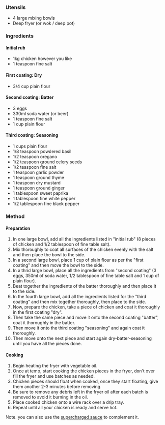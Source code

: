 ### Utensils

* 4 large mixing bowls
* Deep fryer (or wok / deep pot)


### Ingredients

#### Initial rub

* 1kg chicken however you like
* 1 teaspoon fine salt

#### First coating: Dry

* 3/4 cup plain flour

#### Second coating: Batter

* 3 eggs
* 330ml soda water (or beer)
* 1 teaspoon fine salt
* 1 cup plain flour

#### Third coating: Seasoning

* 1 cups plain flour
* 1/8 teaspoon powdered basil
* 1/2 teaspoon oregano
* 1/2 teaspoon ground celery seeds
* 1/2 teaspoon fine salt
* 1 teaspoon garlic powder
* 1 teaspoon ground thyme
* 1 teaspoon dry mustard
* 1 teaspoon ground ginger
* 1 tablespoon sweet paprika
* 1 tablespoon fine white pepper
* 1/2 tablespoon fine black pepper

### Method

#### Preparation

1. In one large bowl, add all the ingredients listed in "initial rub" (8 pieces of chicken and 1/2 tablespoon of fine table salt).
1. Mix thoroughly to coat all surfaces of the chicken evenly with the salt and then place the bowl to the side.
1. In a second large bowl, place 1 cup of plain flour as per the "first coating" and then move the bowl to the side.
1. In a thrid large bowl, place  all the ingredients from "second coating" (3 eggs, 350ml of soda water, 1/2 tablespoon of fine table salt and 1 cup of plain flour).
1. Beat together the ingredients of the batter thoroughly and then place it to the side.
1. In the fourth large bowl, add all the ingredients listed for the "third coating" and then mix together thoroughly, then place to the side.
1. Now, prepare the chicken, take a piece of chicken and coat it thoroughly in the first coating "dry".
1. Then take the same piece and move it onto the second coating "batter", coat it thoroughly in the batter.
1. Then move it onto the third coating "seasoning" and again coat it thoroughly.
1. Then move onto the next piece and start again dry-batter-seasoning until you have all the pieces done.

#### Cooking

1. Begin heating the fryer with vegetable oil.
1. Once at temp, start cooking the chicken pieces in the fryer, don't over fill the fryer and use batches as needed.
1. Chicken pieces should float when cooked, once they start floating, give them another 2-3 minutes before removing.
1. Be sure to remove any debris left in the fryer oil after each batch is removed to avoid it burning in the oil.
1. Place cooked chicken onto a wire rack over a drip tray.
1. Repeat until all your chicken is ready and serve hot.

Note. you can also use the [supercharged sauce](../kfc_supercharged_sauce/README.md) to complement it.
